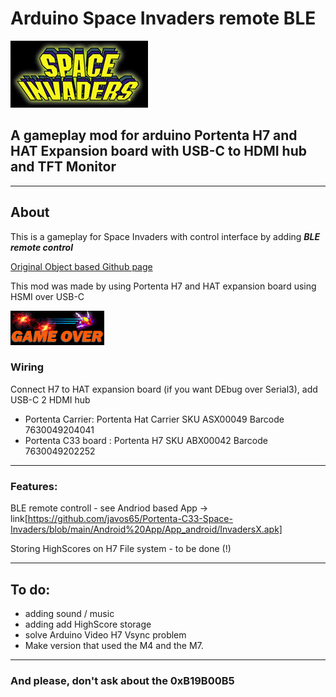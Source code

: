 # Arduino Space Invaders remote BLE
![logo](/images/SpaveInvaders.bmp?raw=true)
## A gameplay mod for arduino Portenta H7 and HAT Expansion board with USB-C to HDMI hub and TFT Monitor
____

## About

This is a gameplay for Space Invaders with control interface by adding ***BLE remote control***

[Original Object based Github page](https://github.com/YXHYX/arduino-space-invaders)

This mod was made by using Portenta H7 and HAT expansion board using HSMI over USB-C

![logo](/images/GameOver.bmp?raw=true)

### Wiring

Connect H7 to HAT expansion board (if you want DEbug over Serial3), add USB-C 2 HDMI hub
*  Portenta Carrier:     Portenta Hat Carrier  SKU ASX00049 Barcode 7630049204041
*  Portenta C33 board :  Portenta H7           SKU ABX00042 Barcode 7630049202252 

___

### Features:
BLE remote controll - see Andriod based App -> link[https://github.com/javos65/Portenta-C33-Space-Invaders/blob/main/Android%20App/App_android/InvadersX.apk]

Storing HighScores on H7 File system - to be done (!)

___

## To do:
+ adding sound / music
+ adding add HighScore storage
+ solve Arduino Video H7 Vsync problem
+ Make version that used the M4 and the M7.
___

### And please, don't ask about the 0xB19B00B5

